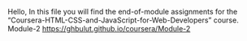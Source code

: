 Hello, 
In this file you will find the end-of-module assignments for the “Coursera-HTML-CSS-and-JavaScript-for-Web-Developers” course.
Module-2 https://ghbulut.github.io/coursera/Module-2
